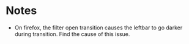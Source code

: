 # Notes

- On firefox, the filter open transition causes the leftbar to go darker during
  transition. Find the cause of this issue.
